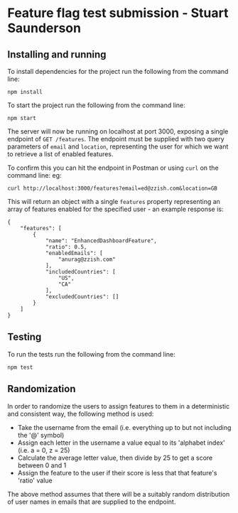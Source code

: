 # Feature flag test submission - Stuart Saunderson

## Installing and running

To install dependencies for the project run the following from the command line:

```
npm install
```

To start the project run the following from the command line:

```
npm start
```

The server will now be running on localhost at port 3000, exposing a single endpoint of `GET /features`. The endpoint must be supplied with two query parameters of `email` and `location`, representing the user for which we want to retrieve a list of enabled features.

To confirm this you can hit the endpoint in Postman or using `curl` on the command line: eg:

```
curl http://localhost:3000/features?email=ed@zzish.com&location=GB
```

This will return an object with a single `features` property representing an array of features enabled for the specified user - an example response is:

```
{
    "features": [
        {
            "name": "EnhancedDashboardFeature",
            "ratio": 0.5,
            "enabledEmails": [
                "anurag@zzish.com"
            ],
            "includedCountries": [
                "US",
                "CA"
            ],
            "excludedCountries": []
        }
    ]
}
```

## Testing

To run the tests run the following from the command line:

```
npm test
```

## Randomization

In order to randomize the users to assign features to them in a deterministic and consistent way, the following method is used:

* Take the username from the email (i.e. everything up to but not including the '@' symbol)
* Assign each letter in the username a value equal to its 'alphabet index' (i.e. a = 0, z = 25)
* Calculate the average letter value, then divide by 25 to get a score between 0 and 1
* Assign the feature to the user if their score is less that that feature's 'ratio' value

The above method assumes that there will be a suitably random distribution of user names in emails that are supplied to the endpoint.